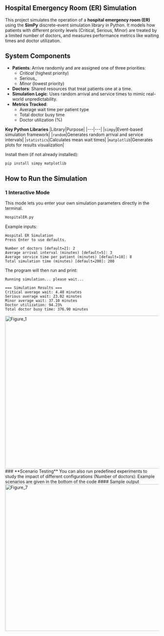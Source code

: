 ## Hospital Emergency Room (ER) Simulation

This project simulates the operation of a **hospital emergency room (ER)** using the **SimPy** discrete-event simulation library in Python.
It models how patients with different priority levels (Critical, Serious, Minor) are treated by a limited number of doctors, and measures performance metrics like waiting times and doctor utilization.

##  **System Components**

- **Patients**: Arrive randomly and are assigned one of three priorities:
    - _Critical_ (highest priority)
    - Serious_        
    - _Minor_ (lowest priority)        
- **Doctors**: Shared resources that treat patients one at a time.    
- **Simulation Logic**: Uses random arrival and service times to mimic real-world unpredictability.    
- **Metrics Tracked**:    
    - Average wait time per patient type        
    - Total doctor busy time        
    - Doctor utilization (%)

**Key Python Libraries**
|Library|Purpose|
|---|---|
|`simpy`|Event-based simulation framework|
|`random`|Generates random arrival and service intervals|
|`statistics`|Calculates mean wait times|
|`matplotlib`|Generates plots for results visualization|

Install them (if not already installed):

```bash
pip install simpy matplotlib
```
## **How to Run the Simulation**

### **1️ Interactive Mode**

This mode lets you enter your own simulation parameters directly in the terminal.
```bash
HospitalER.py
```
Example inputs:
```
Hospital ER Simulation
Press Enter to use defaults.

Number of doctors [default=2]: 2
Average arrival interval (minutes) [default=5]: 3
Average service time per patient (minutes) [default=10]: 8
Total simulation time (minutes) [default=200]: 200
```
The program will then run and print:
```
Running simulation... please wait...

=== Simulation Results ===
Critical average wait: 4.48 minutes
Serious average wait: 23.02 minutes
Minor average wait: 37.10 minutes
Doctor utilization: 94.23%
Total doctor busy time: 376.90 minutes
```
<img width="800" height="500" alt="Figure_1" src="https://github.com/user-attachments/assets/ab4cd97f-38bb-4267-9302-1017c26435a3" />
### **Scenario Testing**
You can also run predefined experiments to study the impact of different configurations (Number of doctors):
Example scenarios are given in the bottom of the code 
#### Sample output
<img width="640" height="480" alt="Figure_7" src="https://github.com/user-attachments/assets/2c1d3f0e-3269-451e-afab-7c05e60ef27c" />


